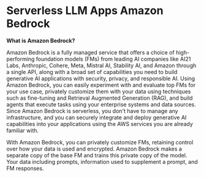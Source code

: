 # **Serverless LLM Apps Amazon Bedrock**

[](https://learn.deeplearning.ai/accomplishments/457ee68d-07ff-49d4-b6d7-aca47e25baf1?usp=sharing)

**What is Amazon Bedrock?**

Amazon Bedrock is a fully managed service that offers a choice of high-performing foundation models (FMs) from leading AI companies like AI21 Labs, Anthropic, Cohere, Meta, Mistral AI, Stability AI, and Amazon through a single API, along with a broad set of capabilities you need to build generative AI applications with security, privacy, and responsible AI. Using Amazon Bedrock, you can easily experiment with and evaluate top FMs for your use case, privately customize them with your data using techniques such as fine-tuning and Retrieval Augmented Generation (RAG), and build agents that execute tasks using your enterprise systems and data sources. Since Amazon Bedrock is serverless, you don't have to manage any infrastructure, and you can securely integrate and deploy generative AI capabilities into your applications using the AWS services you are already familiar with.


With Amazon Bedrock, you can privately customize FMs, retaining control over how your data is used and encrypted. Amazon Bedrock makes a separate copy of the base FM and trains this private copy of the model. Your data including prompts, information used to supplement a prompt, and FM responses.
